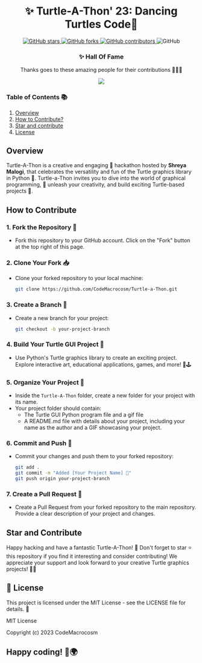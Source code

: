 



<div align="center">

# ✨ Turtle-A-Thon' 23:  Dancing Turtles Code🐢

</div>
<p align="center">
  <a href="https://github.com/CodeMacrocosm/Turtle-a-Thon/stargazers">
    <img src="https://img.shields.io/github/stars/codemacrocosm/Turtle-a-Thon?style=flat-square" alt="GitHub stars">
  </a>
  <a href="https://github.com/CodeMacrocosm/Turtle-a-Thon/network">
    <img src="https://img.shields.io/github/forks/CodeMacrocosm/Turtle-a-Thon?style=flat-square" alt="GitHub forks">
  </a>
  <a href="https://github.com/codemacrocosm/Turtle-a-Thon/graphs/contributors">
    <img src="https://img.shields.io/github/contributors/codemacrocosm/Turtle-a-Thon.svg" alt="GitHub contributors">
  </a>
  <img src="https://img.shields.io/github/license/CodeMacrocosm/Turtle-a-Thon" alt="GitHub">
</p>

<div align="center">

### ✨ Hall Of Fame

Thanks goes to these amazing people for their contributions 🎉🎉🎉

<a href="https://github.com/codeMacrocosm/Turtle-a-Thon/graphs/contributors">
  <img src="https://contrib.rocks/image?repo=codeMacrocosm/Turtle-a-Thon" />
</a>

</div>




### Table of Contents 📚

1. [Overview](#overview)
3. [How to Contribute?](#how-to-contribute)
4. [Star and contribute](https://github.com/CodeMacrocosm/Turtle-a-Thon/edit/main/README.md#star-and-contribute)
5. [License](#-license)



## Overview
Turtle-A-Thon is a creative and engaging 🚀 hackathon hosted by **Shreya Malogi**, that celebrates the versatility and fun of the Turtle graphics library in Python 🐢. Turtle-a-Thon invites you to dive into the world of graphical programming,  🌿 unleash your creativity, and build exciting Turtle-based projects 📂.

## How to Contribute 

### 1. Fork the Repository 🍴
- Fork this repository to your GitHub account. Click on the "Fork" button at the top right of this page.

### 2. Clone Your Fork 📥
- Clone your forked repository to your local machine:
  ```bash
  git clone https://github.com/CodeMacrocosm/Turtle-a-Thon.git
  ```

### 3. Create a Branch 🌿
- Create a new branch for your project:
  ```bash
  git checkout -b your-project-branch
  ```

### 4. Build Your Turtle GUI Project 🚀
- Use Python's Turtle graphics library to create an exciting project. Explore interactive art, educational applications, games, and more! 🎨🕹️

### 5. Organize Your Project 📂
- Inside the `Turtle-A-Thon` folder, create a new folder for your project with its name.
- Your project folder should contain:
  - The Turtle GUI Python program file and a gif file
  - A README.md file with details about your project, including your name as the author and a GIF showcasing your project.

### 6. Commit and Push 🚢
- Commit your changes and push them to your forked repository:
  ```bash
  git add .
  git commit -m "Added [Your Project Name] 🚀"
  git push origin your-project-branch
  ```

### 7. Create a Pull Request 🌈
- Create a Pull Request from your forked repository to the main repository. Provide a clear description of your project and changes.


## Star and Contribute
Happy hacking and have a fantastic Turtle-A-Thon! 🎉 Don't forget to star ⭐ this repository if you find it interesting and consider contributing! We appreciate your support and look forward to your creative Turtle graphics projects! 🎨🐢

##  📄 License
This project is licensed under the MIT License - see the LICENSE file for details. 📜

MIT License

Copyright (c) 2023 CodeMacrocosm

##  Happy coding! 🚀🌍

